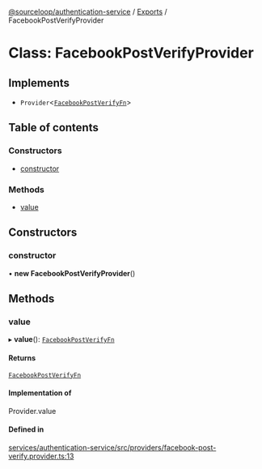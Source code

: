 [@sourceloop/authentication-service](../README.md) / [Exports](../modules.md) / FacebookPostVerifyProvider

# Class: FacebookPostVerifyProvider

## Implements

- `Provider`<[`FacebookPostVerifyFn`](../modules.md#facebookpostverifyfn)\>

## Table of contents

### Constructors

- [constructor](FacebookPostVerifyProvider.md#constructor)

### Methods

- [value](FacebookPostVerifyProvider.md#value)

## Constructors

### constructor

• **new FacebookPostVerifyProvider**()

## Methods

### value

▸ **value**(): [`FacebookPostVerifyFn`](../modules.md#facebookpostverifyfn)

#### Returns

[`FacebookPostVerifyFn`](../modules.md#facebookpostverifyfn)

#### Implementation of

Provider.value

#### Defined in

[services/authentication-service/src/providers/facebook-post-verify.provider.ts:13](https://github.com/sourcefuse/loopback4-microservice-catalog/blob/089fc2dc0/services/authentication-service/src/providers/facebook-post-verify.provider.ts#L13)
